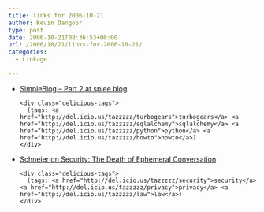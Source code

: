 ```yaml
---
title: links for 2006-10-21
author: Kevin Dangoor
type: post
date: 2006-10-21T08:36:53+00:00
url: /2006/10/21/links-for-2006-10-21/
categories:
  - Linkage

---
```

<ul class="delicious">
  <li>
    <div class="delicious-link">
      <a href="http://www.splee.co.uk/2006/10/20/simpleblog-part-2/">SimpleBlog &#8211; Part 2 at splee.blog</a>
    </div>
    
    <div class="delicious-tags">
      (tags: <a href="http://del.icio.us/tazzzzz/turbogears">turbogears</a> <a href="http://del.icio.us/tazzzzz/sqlalchemy">sqlalchemy</a> <a href="http://del.icio.us/tazzzzz/python">python</a> <a href="http://del.icio.us/tazzzzz/howto">howto</a>)
    </div>
  </li>
  
  <li>
    <div class="delicious-link">
      <a href="http://www.schneier.com/blog/archives/2006/10/the_death_of_ep.html">Schneier on Security: The Death of Ephemeral Conversation</a>
    </div>
    
    <div class="delicious-tags">
      (tags: <a href="http://del.icio.us/tazzzzz/security">security</a> <a href="http://del.icio.us/tazzzzz/privacy">privacy</a> <a href="http://del.icio.us/tazzzzz/law">law</a>)
    </div>
  </li>
</ul>